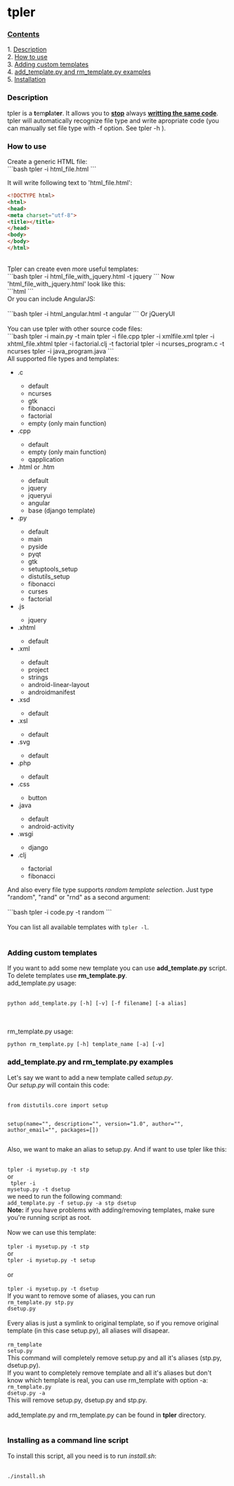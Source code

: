 <h1 id="tpler"><a style="text-decoration: none; color: black;" href="#tpler">tpler</a></h1>
<h3 id="contents"><a href="#contents">Contents</a></h3>
<p>
1. <a href="#description">Description</a><br/>
2. <a href="#how-to-use">How to use</a><br/>
3. <a href="#adding-custom-templates">Adding custom templates</a><br/>
4. <a href="#add_templatepy-and-rm_templatepy-examples">add_template.py and rm_template.py examples</a><br/>
5. <a href="#installing-as-a-command-line-script">Installation</a>
</p>
<h3 id="description"><a style="text-decoration: none; color: black;" href="#description">Description</a></h3>
<p>
tpler is a <b>t</b>em<b>pl</b>at<b>er</b>. It allows you to <b style="text-decoration: underline;">stop</b> always <b style="text-decoration: underline;">writting the same code</b>.<br/>
tpler will automatically recognize file type and write apropriate code (you can manually set file type with -f option. See tpler -h ).
</p>
<h3 id="how-to-use"><a style="text-decoration: none; color: black;" href="#how-to-use">How to use</a></h3>
Create a generic HTML file:<br/>
```bash
tpler -i html_file.html
```

It will write following text to 'html_file.html':
```html
<!DOCTYPE html>
<html>
<head>
<meta charset="utf-8">
<title></title>
</head>
<body>
</body>
</html>
```
<br/>
Tpler can create even more useful templates:<br/>
```bash
tpler -i html_file_with_jquery.html -t jquery
```
Now 'html_file_with_jquery.html' look like this:<br/>
```html
<!DOCTYPE html>
<html>
<head>
<meta charset="utf-8">
<title></title>
<script type="text/javascript" src="http://code.jquery.com/jquery-latest.min.js">
</script>
</head>
<body>
</body>
<html>
```
<br/>
Or you can include AngularJS:<br/><br/>
```bash
tpler -i html_angular.html -t angular
```
Or jQueryUI<br/><br/>
You can use tpler with other source code files:<br/>
```bash
tpler -i main.py -t main
tpler -i file.cpp
tpler -i xmlfile.xml
tpler -i xhtml_file.xhtml
tpler -i factorial.clj -t factorial
tpler -i ncurses_program.c -t ncurses
tpler -i java_program.java
```
<br/>
All supported file types and templates:
<ul>
<li>.c</li>
	<ul>
	<li>default</li>
	<li>ncurses</li>
	<li>gtk</li>
	<li>fibonacci</li>
	<li>factorial</li>
	<li>empty (only main function)</li></ul>
<li>.cpp</li>
	<ul>
	<li>default</li>
	<li>empty (only main function)</li>
	<li>qapplication</li>
	</ul>
<li>.html or .htm</li>
	<ul>
	<li>default</li>
	<li>jquery</li>
	<li>jqueryui</li>
	<li>angular</li>
	<li>base (django template) </li>
	</ul>
<li>.py</li>
	<ul>
	<li>default</li>
	<li>main</li>
	<li>pyside</li>
	<li>pyqt</li>
	<li>gtk</li>
	<li>setuptools_setup</li>
	<li>distutils_setup</li>
	<li>fibonacci</li>
	<li>curses</li>
	<li>factorial</li>
	</ul>
<li>.js</li>
        <ul><li>jquery</li></ul>
<li>.xhtml</li>
	<ul><li>default</li></ul>
<li>.xml</li>
	<ul>
	<li>default</li>
	<li>project</li>
	<li>strings</li>
	<li>android-linear-layout</li>
	<li>androidmanifest</li>
	</ul>
<li>.xsd</li>
	<ul><li>default</li></ul>
<li>.xsl</li>
	<ul><li>default</li></ul>
<li>.svg</li>
	<ul><li>default</li></ul>
<li>.php</li>
	<ul><li>default</li></ul>
<li>.css</li>
	<ul><li>button</li></ul>
<li>.java</li>
	<ul>
	<li>default</li>
	<li>android-activity</li>
	</ul>
<li>.wsgi</li>
	<ul><li>django</li></ul>
<li>.clj</li>
	<ul><li>factorial</li>
	<li>fibonacci</li></ul>
</ul>
And also every file type supports <i>random template selection</i>. Just type "random", "rand" or "rnd" as a second argument:<br/><br/>
```bash
tpler -i code.py -t random
```
<br/><br/>
You can list all available templates with <code>tpler -l</code>.<br/><br/>
</p>
<h3 id="adding-custom-templates"><a style="text-decoration: none; color: black;" href="#adding-custom-templates">Adding custom templates</a></h3>
<p>
If you want to add some new template you can use <b>add_template.py</b> script.
To delete templates use <b>rm_template.py</b>.<br/>
add_template.py usage:<br/><br/>
<pre>
<code>python add_template.py [-h] [-v] [-f filename] [-a alias]</code></pre>
<br/><br/>
rm_template.py usage:<br/>
<pre>
<code>python rm_template.py [-h] template_name [-a] [-v]</code></pre>
</p>
<h3 id="add_templatepy-and-rm_templatepy-examples"><a style="text-decoration: none; color: black;" href="#add_templatepy-and-rm_templatepy-examples">add_template.py and rm_template.py examples</a></h3>
<p>
Let's say we want to add a new template called <i>setup.py</i>.<br/>
Our <i>setup.py</i> will contain this code:<br/><br/>
<pre><code>from distutils.core import setup

setup(name="",
description="",
version="1.0",
author="",
author_email="",
packages=[])
</code></pre>
Also, we want to make an alias to setup.py.
And if want to use tpler like this:<br/><br/>
<code>
tpler -i mysetup.py -t stp
</code>
<br/>
or<br/>
<code>
tpler -i mysetup.py -t dsetup
</code><br/>
we need to run the following command:<br/>
<code>add_template.py -f setup.py -a stp dsetup</code>
<br/>
<b>Note:</b> if you have problems with adding/removing templates, make sure you're running script as root.<br/><br/>
Now we can use this template:<br/><br/>
<code>tpler -i mysetup.py -t stp</code>
<br/>or<br/>
<code>tpler -i mysetup.py -t setup</code>
<br/><br/>
or<br/><br/>
<code>tpler -i mysetup.py -t dsetup</code><br/>
If you want to remove some of aliases, you can run<br/>
<code>rm_template.py stp.py dsetup.py</code>
<br/><br/>
Every alias is just a symlink to original template, so if you remove original template (in this case setup.py), all aliases will disapear.</br><br/>
<code>rm_template setup.py</code><br/>
This command will completely remove setup.py and all it's aliases (stp.py, dsetup.py).<br/>
If you want to completely remove template and all it's aliases but don't know which template is real, you can use rm_template with option -a:<br/>
<code>rm_template.py dsetup.py -a</code><br/>
This will remove setup.py, dsetup.py and stp.py.<br/><br/>
add_template.py and rm_template.py can be found in <b>tpler</b> directory.
<br/><br/>
</p>
<h3 id="installation"><a style="text-decoration: none; color: black;" href="#installing-as-a-command-line-script">Installing as a command line script</a></h3>
<p>
To install this script, all you need is to run <i>install.sh</i>:<br/><br/>
<pre><code>./install.sh</code></pre>
<br/><br/>
</p>
